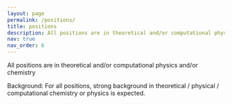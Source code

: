 ```yaml
---
layout: page
permalink: /positions/
title: positions
description: All positions are in theoretical and/or computational physics and/or chemistry
nav: true
nav_order: 6
---
```



All positions are in theoretical and/or computational physics and/or chemistry

Background: For all positions, strong background in theoretical / physical / computational chemistry or physics is expected.
